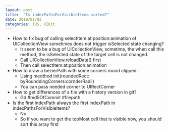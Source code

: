 ```yaml
---
layout: post
title:  "Is indexPathsForVisibleItems sorted?"
date: 2019/01/03
categories: iOS, UIKit
---
```

* How to fix bug of calling selectItem:at:position:animation of UICollectionView sometimes does not trigger isSelected state changing?
	* It seem to be a bug of UICollectionView, sometime, the when call this method, the isSelected state of the target cell is not changed.
	* Call UICollectionView.reloadData() first
	* Then call selectItem:at:position:animation
* How to draw a bezierPath with some corners round clipped.
	* Using medthod init(roundedRect: byRounddingCorners:cornderRadii)
	* You can pass needed corner to UIRectCorner
* How to get differences of a file with a history version in git?
	* Gd #md5OfCommit #filepath
* Is the first indexPath always the first indexPath in indexPathsForVisibleItems?
	* No
	* So if you want to get the topMost cell that is visible now, you should sort this array first
